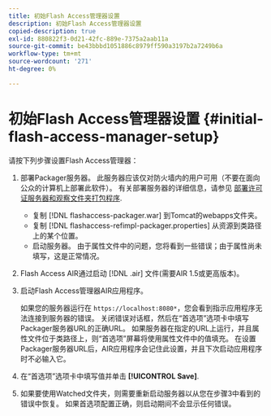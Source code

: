 ```yaml
---
title: 初始Flash Access管理器设置
description: 初始Flash Access管理器设置
copied-description: true
exl-id: 880822f3-0d21-42fc-889e-7375a2aab11a
source-git-commit: be43bbbd1051886c8979ff590a3197b2a7249b6a
workflow-type: tm+mt
source-wordcount: '271'
ht-degree: 0%

---
```


# 初始Flash Access管理器设置 {#initial-flash-access-manager-setup}

请按下列步骤设置Flash Access管理器：

1. 部署Packager服务器。 此服务器应该仅对防火墙内的用户可用（不要在面向公众的计算机上部署此软件）。 有关部署服务器的详细信息，请参见 [部署许可证服务器和观察文件夹打包程序](../../aaxs-reference-implementations/deploying-license-server-and-wfp/deploying-license-server-wfp-overview.md).

   * 复制 [!DNL flashaccess-packager.war] 到Tomcat的webapps文件夹。
   * 复制 [!DNL flashaccess-refimpl-packager.properties] 从资源到类路径上的某个位置。
   * 启动服务器。 由于属性文件中的问题，您将看到一些错误；由于属性尚未填写，这是正常情况。

1. Flash Access AIR通过启动 [!DNL .air] 文件(需要AIR 1.5或更高版本)。
1. 启动Flash Access管理器AIR应用程序。

   如果您的服务器运行在 `https://localhost:8080*`，您会看到指示应用程序无法连接到服务器的错误。 关闭错误对话框，然后在“首选项”选项卡中填写Packager服务器URL的正确URL。 如果服务器在指定的URL上运行，并且属性文件位于类路径上，则“首选项”屏幕将使用属性文件中的值填充。 在设置Packager服务器URL后，AIR应用程序会记住此设置，并且下次启动应用程序时不必输入它。
1. 在“首选项”选项卡中填写值并单击 **[!UICONTROL Save]**.
1. 如果要使用Watched文件夹，则需要重新启动服务器以从您在步骤3中看到的错误中恢复。 如果首选项配置正确，则启动期间不会显示任何错误。
